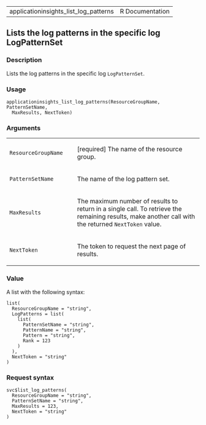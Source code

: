 <table style="width: 100%;">
<tbody>
<tr class="odd">
<td>applicationinsights_list_log_patterns</td>
<td style="text-align: right;">R Documentation</td>
</tr>
</tbody>
</table>

## Lists the log patterns in the specific log LogPatternSet

### Description

Lists the log patterns in the specific log `LogPatternSet`.

### Usage

    applicationinsights_list_log_patterns(ResourceGroupName, PatternSetName,
      MaxResults, NextToken)

### Arguments

<table>
<colgroup>
<col style="width: 35%" />
<col style="width: 65%" />
</colgroup>
<tbody>
<tr class="odd">
<td><code
id="applicationinsights_list_log_patterns_:_ResourceGroupName">ResourceGroupName</code></td>
<td><p>[required] The name of the resource group.</p></td>
</tr>
<tr class="even">
<td><code
id="applicationinsights_list_log_patterns_:_PatternSetName">PatternSetName</code></td>
<td><p>The name of the log pattern set.</p></td>
</tr>
<tr class="odd">
<td><code
id="applicationinsights_list_log_patterns_:_MaxResults">MaxResults</code></td>
<td><p>The maximum number of results to return in a single call. To
retrieve the remaining results, make another call with the returned
<code>NextToken</code> value.</p></td>
</tr>
<tr class="even">
<td><code
id="applicationinsights_list_log_patterns_:_NextToken">NextToken</code></td>
<td><p>The token to request the next page of results.</p></td>
</tr>
</tbody>
</table>

### Value

A list with the following syntax:

    list(
      ResourceGroupName = "string",
      LogPatterns = list(
        list(
          PatternSetName = "string",
          PatternName = "string",
          Pattern = "string",
          Rank = 123
        )
      ),
      NextToken = "string"
    )

### Request syntax

    svc$list_log_patterns(
      ResourceGroupName = "string",
      PatternSetName = "string",
      MaxResults = 123,
      NextToken = "string"
    )
